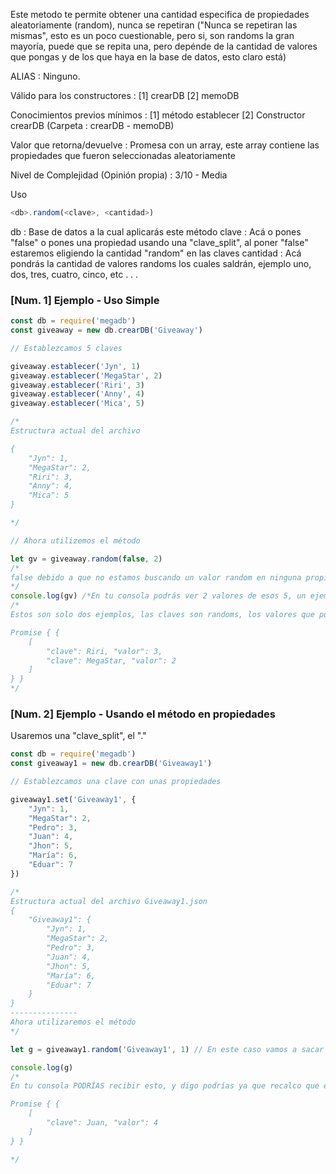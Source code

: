 ﻿Este metodo te permite obtener una cantidad especifica de propiedades aleatoriamente (random), nunca se repetiran ("Nunca se repetiran las mismas", esto es un poco cuestionable, pero si, son randoms la gran mayoría, puede que se repita una, pero depénde de la cantidad de valores que pongas y de los que haya en la base de datos, esto claro está)

ALIAS :
	Ninguno.

Válido para los constructores :
	[1] crearDB
	[2] memoDB

Conocimientos previos mínimos :
	[1] método establecer
	[2]	Constructor crearDB (Carpeta : crearDB - memoDB)

Valor que retorna/devuelve :
	Promesa con un array, este array contiene las propiedades que fueron seleccionadas aleatoriamente

Nivel de Complejidad (Opinión propia) :
	3/10 - Media

Uso
```js
<db>.random(<clave>, <cantidad>)
```
db : Base de datos a la cual aplicarás este método
clave : Acá o pones "false" o pones una propiedad usando una "clave_split", al poner "false" estaremos eligiendo la cantidad "random" en las claves
cantidad : Acá pondrás la cantidad de valores randoms los cuales saldrán, ejemplo uno, dos, tres, cuatro, cinco, etc . . .

### [Num. 1] Ejemplo - Uso Simple
```js
const db = require('megadb')
const giveaway = new db.crearDB('Giveaway')

// Establezcamos 5 claves

giveaway.establecer('Jyn', 1)
giveaway.establecer('MegaStar', 2)
giveaway.establecer('Riri', 3)
giveaway.establecer('Anny', 4)
giveaway.establecer('Mica', 5)

/*
Estructura actual del archivo

{
	"Jyn": 1,
	"MegaStar": 2,
	"Riri": 3,
	"Anny": 4,
	"Mica": 5
}

*/

// Ahora utilizemos el método

let gv = giveaway.random(false, 2)
/*
false debido a que no estamos buscando un valor random en ninguna propiedad, sino claves normales, y 2, debido a que queremos que saque 2 valores random de esos 5 que hay
*/
console.log(gv) /*En tu consola podrás ver 2 valores de esos 5, un ejemplo sería esto*/
/*
Estos son solo dos ejemplos, las claves son randoms, los valores que poseen no tienen nada que ver, son solo números que les pusé para que tengan algún valor xD, no te confundas, el valor no afecta en nada al resultado random y puede ser cualquiera, un valor boolean, string, array, etc . . .

Promise { { 
	[
		"clave": Riri, "valor": 3,
		"clave": MegaStar, "valor": 2
	]
} }
*/
```

### [Num. 2] Ejemplo - Usando el método en propiedades

Usaremos una "clave_split", el "."

```js
const db = require('megadb')
const giveaway1 = new db.crearDB('Giveaway1')

// Establezcamos una clave con unas propiedades

giveaway1.set('Giveaway1', {
	"Jyn": 1,
	"MegaStar": 2,
	"Pedro": 3,
	"Juan": 4,
	"Jhon": 5,
	"María": 6,
	"Eduar": 7
})

/*
Estructura actual del archivo Giveaway1.json
{
	"Giveaway1": {
		"Jyn": 1,
		"MegaStar": 2,
		"Pedro": 3,
		"Juan": 4,
		"Jhon": 5,
		"María": 6,
		"Eduar": 7
	}
}
---------------
Ahora utilizaremos el método
*/

let g = giveaway1.random('Giveaway1', 1) // En este caso vamos a sacar a 1 solo, ponemos "Giveaway1" ya que esa es la clave que contiene las propiedades donde queremos que salgan los valores randoms

console.log(g) 
/*
En tu consola PODRÍAS recibir esto, y digo podrías ya que recalco que es aleatorio lo que saldrá

Promise { {
	[
		"clave": Juan, "valor": 4
	]	
} }

*/

```